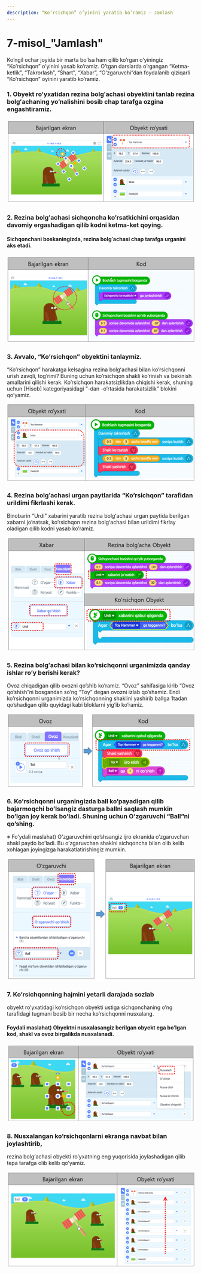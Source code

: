 ```yaml
---
description: “Ko’rsichqon” o’yinini yaratib ko’ramiz – Jamlash
---
```


# 7-misol\_"Jamlash"

Ko’ngil ochar joyida bir marta bo’lsa ham qilib ko’rgan o’yiningiz “Ko’rsichqon” o’yinini yasab ko’ramiz. O’tgan darslarda o’rgangan “Ketma-ketlik”, “Takrorlash”, “Shart”, “Xabar”, “O’zgaruvchi”dan foydalanib qiziqarli “Ko’rsichqon” oyinini yaratib ko’ramiz.

### 1. Obyekt ro’yxatidan rezina bolgʻachasi obyektini tanlab rezina bolgʻachaning yo’nalishini bosib chap tarafga ozgina engashtiramiz.

![](.gitbook/assets/007_001.png)

### 2. Rezina bolgʻachasi sichqoncha ko’rsatkichini orqasidan davomiy ergashadigan qilib kodni ketma-ket qoying. 

#### Sichqonchani boskaningizda, rezina bolgʻachasi chap tarafga urganini aks etadi.

![](.gitbook/assets/007_002.png)

### 3. Avvalo, “Ko’rsichqon” obyektini tanlaymiz. 

“Ko’rsichqon” harakatga kelsagina rezina bolgʻachasi bilan ko’rsichqonni urish zavqli, tog’rimi? Buning uchun ko’rsichqon shakli ko’rinish va bekinish amallarini qilishi kerak. Ko’rsichqon harakatsizlikdan chiqishi kerak, shuning uchun \[Hisob\] kategoriyasidagi “-dan -o’rtasida harakatsizlik” blokini qo’yamiz.

![](.gitbook/assets/007_003.png)

### 4. Rezina bolgʻachasi urgan paytlarida “Ko’rsichqon” tarafidan urildimi fikrlashi kerak.

Binobarin “Urdi” xabarini yaratib rezina bolgʻachasi urgan paytida berilgan xabarni jo’natsak, ko’rsichqon rezina bolgʻachasi bilan urildimi fikrlay oladigan qilib kodni yasab ko’ramiz.

![](.gitbook/assets/007_004.png)

### 5. Rezina bolgʻachasi bilan ko’rsichqonni urganimizda qanday ishlar ro’y berishi kerak? 

Ovoz chiqadigan qilib ovozni qo’shib ko’ramiz. “Ovoz” sahifasiga kirib “Ovoz qo’shish”ni bosgandan so’ng “Toy” degan ovozni izlab qo’shamiz. Endi ko’rsichqonni urganimizda ko’rsichqonning shaklini yashirib ballga 1tadan qo’shadigan qilib quyidagi kabi bloklarni yig’ib ko’ramiz.

![](.gitbook/assets/007_005.png)

### 6. Ko’rsichqonni urganingizda ball ko’payadigan qilib bajarmoqchi bo’lsangiz dasturga ballni saqlash mumkin bo’lgan joy kerak bo’ladi. Shuning uchun O’zgaruvchi “Ball”ni qo’shing.

※ Fo’ydali maslahat\) O’zgaruvchini qo’shsangiz ijro ekranida o’zgaruvchan shakl paydo bo’ladi. Bu o’zgaruvchan shaklni sichqoncha bilan olib kelib xohlagan joyingizga harakatlatirishingiz mumkin.

![](.gitbook/assets/007_006.png)

### 7. Ko’rsichqonning hajmini yetarli darajada sozlab 

obyekt ro’yxatidagi ko’rsichqon obyekti ustiga sichqonchaning o’ng tarafidagi tugmani bosib bir necha ko’rsichqonni nusxalang. 

#### Foydali maslahat\) Obyektni nusxalasangiz berilgan obyekt ega bo’lgan kod, shakl va ovoz birgalikda nusxalanadi.

![](.gitbook/assets/007_007.png)

### 8. Nusxalangan ko’rsichqonlarni ekranga navbat bilan joylashtirib, 

rezina bolgʻachasi obyekti ro’yxatning eng yuqorisida joylashadigan qilib tepa tarafga olib kelib qo’yamiz.

![](.gitbook/assets/007_008.png)

